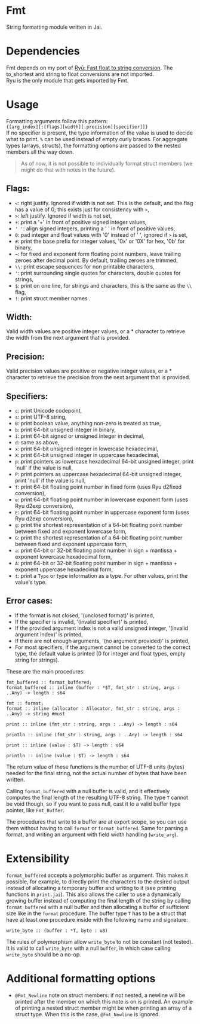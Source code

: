 # Fmt

String formatting module written in Jai.

# Dependencies
Fmt depends on my port of [Ryū: Fast float to string conversion](https://github.com/ostef/jai-ryu). The to_shortest and string to float conversions are not imported.  
Ryu is the only module that gets imported by Fmt.

# Usage
Formatting arguments follow this pattern:  
`{[arg_index][:[flags][width][.precision][specifier]]}`  
If no specifier is present, the type information of the value is used to decide what to print. `%` can be used instead of empty curly braces.
For aggregate types (arrays, structs), the formatting options are passed to the nested members all the way down.  
> As of now, it is not possible to individually format struct members (we might do that with notes in the future).  

## Flags:
* `<`: right justify. Ignored if width is not set. This is the default, and the flag has a value of 0; this exists just for consistency with `>`,
* `>`: left justify. Ignored if width is not set,
* `+`: print a '+' in front of positive signed integer values,
* `' '`: align signed integers, printing a ' ' in front of positive values,
* `0`: pad integer and float values with '0' instead of ' ', ignored if `>` is set,
* `#`: print the base prefix for integer values, '0x' or '0X' for hex, '0b' for binary,
* `~`: for fixed and exponent form floating point numbers, leave trailing zeroes after decimal point. By default, trailing zeroes are trimmed,
* `\\`: print escape sequences for non printable characters,
* `'`: print surrounding single quotes for characters, double quotes for strings,
* `$`: print on one line, for strings and characters, this is the same as the `\\` flag,
* `!`: print struct member names

## Width:
Valid width values are positive integer values, or a * character to retrieve the width from the next argument that is provided.

## Precision:
Valid precision values are positive or negative integer values, or a * character to retrieve the precision from the next argument that is provided.

## Specifiers:
* `c`: print Unicode codepoint,
* `s`: print UTF-8 string,
* `B`: print boolean value, anything non-zero is treated as true,
* `b`: print 64-bit unsigned integer in binary,
* `i`: print 64-bit signed or unsigned integer in decimal,
* `d`: same as above,
* `x`: print 64-bit unsigned integer in lowercase hexadecimal,
* `X`: print 64-bit unsigned integer in uppercase hexadecimal,
* `p`: print pointers as lowercase hexadecimal 64-bit unsigned integer, print 'null' if the value is null,
* `P`: print pointers as uppercase hexadecimal 64-bit unsigned integer, print 'null' if the value is null,
* `f`: print 64-bit floating point number in fixed form (uses Ryu d2fixed conversion),
* `e`: print 64-bit floating point number in lowercase exponent form (uses Ryu d2exp conversion),
* `E`: print 64-bit floating point number in uppercase exponent form (uses Ryu d2exp conversion),
* `g`: print the shortest representation of a 64-bit floating point number between fixed and exponent lowercase form,
* `G`: print the shortest representation of a 64-bit floating point number between fixed and exponent uppercase form,
* `a`: print 64-bit or 32-bit floating point number in sign + mantissa + exponent lowercase hexadecimal form,
* `A`: print 64-bit or 32-bit floating point number in sign + mantissa + exponent uppercase hexadecimal form,
* `t`: print a `Type` or type information as a type. For other values, print the value's type.

## Error cases:
* If the format is not closed, '(unclosed format)' is printed,
* If the specifier is invalid, '(invalid specifier)' is printed,
* If the provided argument index is not a valid unsigned integer, '(invalid argument index)' is printed,
* If there are not enough arguments, '(no argument provided)' is printed,
* For most specifiers, if the argument cannot be converted to the correct type, the default value is printed (0 for integer and float types, empty string for strings).

These are the main procedures:
```jai
fmt_buffered :: format_buffered;
format_buffered :: inline (buffer : *$T, fmt_str : string, args : ..Any) -> length : s64
```
```jai
fmt :: format;
format :: inline (allocator : Allocator, fmt_str : string, args : ..Any) -> string #must
```
```jai
print :: inline (fmt_str : string, args : ..Any) -> length : s64
```
```jai
println :: inline (fmt_str : string, args : ..Any) -> length : s64
```
```jai
print :: inline (value : $T) -> length : s64
```
```jai
println :: inline (value : $T) -> length : s64
```

The return value of these functions is the number of UTF-8 units (bytes) needed for the final string, not the actual number of bytes that have been written.

Calling `format_buffered` with a null buffer is valid, and it effectively computes the final length of the resulting UTF-8 string. The type `T` cannot be void though, so if you want to pass null, cast it to a valid buffer type pointer, like `Fmt_Buffer`.

The procedures that write to a buffer are at export scope, so you can use them without having to call `format` or `format_buffered`. Same for parsing a format, and writing an argument with field width handling (`write_arg`).

# Extensibility
`format_buffered` accepts a polymorphic buffer as argument.
This makes it possible, for example, to directly print the characters to the desired output instead of allocating a temporary buffer and writing to it (see printing functions in `print.jai`).
This also allows the caller to use a dynamically growing buffer instead of computing the final length of the string by calling `format_buffered` with a null buffer and then allocating a buffer of sufficient size like in the `format` procedure.
The buffer type `T` has to be a struct that have at least one procedure inside with the following name and signature:
```jai
write_byte :: (buffer : *T, byte : u8)
```
The rules of polymorphism allow `write_byte` to not be constant (not tested).  
It is valid to call `write_byte` with a null `buffer`, in which case calling `write_byte` should be a no-op.

# Additional formatting options
* `@Fmt_Newline` note on struct members: if not nested, a newline will be printed after the member on which this note is on is printed.
An example of printing a nested struct member might be when printing an array of a struct type. When this is the case, `@Fmt_Newline` is ignored.
